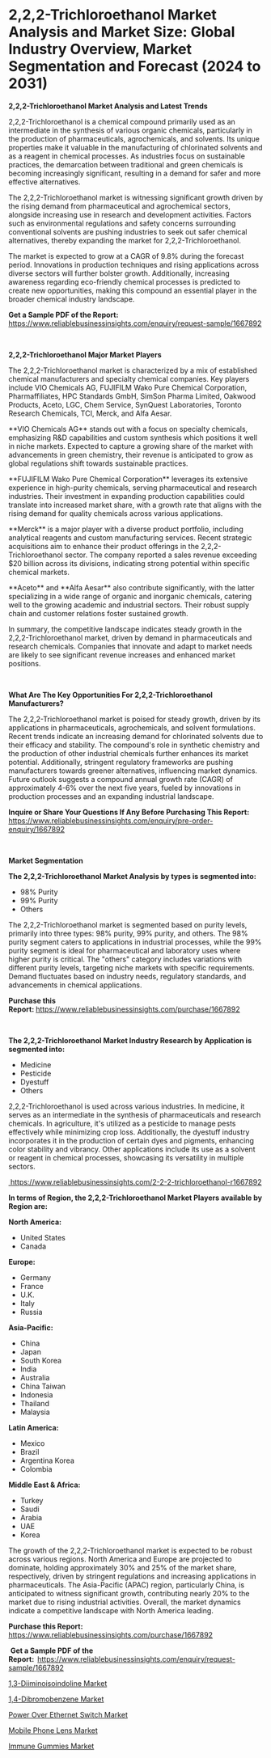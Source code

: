 <p><h1>2,2,2-Trichloroethanol Market Analysis and Market Size: Global Industry Overview, Market Segmentation and Forecast (2024 to 2031)</h1></p><p><strong>2,2,2-Trichloroethanol Market Analysis and Latest Trends</strong></p>
<p><p>2,2,2-Trichloroethanol is a chemical compound primarily used as an intermediate in the synthesis of various organic chemicals, particularly in the production of pharmaceuticals, agrochemicals, and solvents. Its unique properties make it valuable in the manufacturing of chlorinated solvents and as a reagent in chemical processes. As industries focus on sustainable practices, the demarcation between traditional and green chemicals is becoming increasingly significant, resulting in a demand for safer and more effective alternatives.</p><p>The 2,2,2-Trichloroethanol market is witnessing significant growth driven by the rising demand from pharmaceutical and agrochemical sectors, alongside increasing use in research and development activities. Factors such as environmental regulations and safety concerns surrounding conventional solvents are pushing industries to seek out safer chemical alternatives, thereby expanding the market for 2,2,2-Trichloroethanol. </p><p>The market is expected to grow at a CAGR of 9.8% during the forecast period. Innovations in production techniques and rising applications across diverse sectors will further bolster growth. Additionally, increasing awareness regarding eco-friendly chemical processes is predicted to create new opportunities, making this compound an essential player in the broader chemical industry landscape.</p></p>
<p><strong>Get a Sample PDF of the Report:&nbsp;</strong> <a href="https://www.reliablebusinessinsights.com/enquiry/request-sample/1667892?utm_campaign=41&utm_medium=2&utm_source=Github&utm_content=ia&utm_term=29092024&utm_id=222-trichloroethanol">https://www.reliablebusinessinsights.com/enquiry/request-sample/1667892</a></p>
<p>&nbsp;</p>
<p><strong>2,2,2-Trichloroethanol Major Market Players</strong></p>
<p><p>The 2,2,2-Trichloroethanol market is characterized by a mix of established chemical manufacturers and specialty chemical companies. Key players include VIO Chemicals AG, FUJIFILM Wako Pure Chemical Corporation, Pharmaffiliates, HPC Standards GmbH, SimSon Pharma Limited, Oakwood Products, Aceto, LGC, Chem Service, SynQuest Laboratories, Toronto Research Chemicals, TCI, Merck, and Alfa Aesar.</p><p>**VIO Chemicals AG** stands out with a focus on specialty chemicals, emphasizing R&D capabilities and custom synthesis which positions it well in niche markets. Expected to capture a growing share of the market with advancements in green chemistry, their revenue is anticipated to grow as global regulations shift towards sustainable practices.</p><p>**FUJIFILM Wako Pure Chemical Corporation** leverages its extensive experience in high-purity chemicals, serving pharmaceutical and research industries. Their investment in expanding production capabilities could translate into increased market share, with a growth rate that aligns with the rising demand for quality chemicals across various applications.</p><p>**Merck** is a major player with a diverse product portfolio, including analytical reagents and custom manufacturing services. Recent strategic acquisitions aim to enhance their product offerings in the 2,2,2-Trichloroethanol sector. The company reported a sales revenue exceeding $20 billion across its divisions, indicating strong potential within specific chemical markets.</p><p>**Aceto** and **Alfa Aesar** also contribute significantly, with the latter specializing in a wide range of organic and inorganic chemicals, catering well to the growing academic and industrial sectors. Their robust supply chain and customer relations foster sustained growth.</p><p>In summary, the competitive landscape indicates steady growth in the 2,2,2-Trichloroethanol market, driven by demand in pharmaceuticals and research chemicals. Companies that innovate and adapt to market needs are likely to see significant revenue increases and enhanced market positions.</p></p>
<p>&nbsp;</p>
<p><strong>What Are The Key Opportunities For 2,2,2-Trichloroethanol Manufacturers?</strong></p>
<p><p>The 2,2,2-Trichloroethanol market is poised for steady growth, driven by its applications in pharmaceuticals, agrochemicals, and solvent formulations. Recent trends indicate an increasing demand for chlorinated solvents due to their efficacy and stability. The compound's role in synthetic chemistry and the production of other industrial chemicals further enhances its market potential. Additionally, stringent regulatory frameworks are pushing manufacturers towards greener alternatives, influencing market dynamics. Future outlook suggests a compound annual growth rate (CAGR) of approximately 4-6% over the next five years, fueled by innovations in production processes and an expanding industrial landscape.</p></p>
<p><strong>Inquire or Share Your Questions If Any Before Purchasing This Report:</strong> <a href="https://www.reliablebusinessinsights.com/enquiry/pre-order-enquiry/1667892?utm_campaign=41&utm_medium=2&utm_source=Github&utm_content=ia&utm_term=29092024&utm_id=222-trichloroethanol">https://www.reliablebusinessinsights.com/enquiry/pre-order-enquiry/1667892</a></p>
<p>&nbsp;</p>
<p><strong>Market Segmentation</strong></p>
<p><strong>The 2,2,2-Trichloroethanol Market Analysis by types is segmented into:</strong></p>
<p><ul><li>98% Purity</li><li>99% Purity</li><li>Others</li></ul></p>
<p><p>The 2,2,2-Trichloroethanol market is segmented based on purity levels, primarily into three types: 98% purity, 99% purity, and others. The 98% purity segment caters to applications in industrial processes, while the 99% purity segment is ideal for pharmaceutical and laboratory uses where higher purity is critical. The "others" category includes variations with different purity levels, targeting niche markets with specific requirements. Demand fluctuates based on industry needs, regulatory standards, and advancements in chemical applications.</p></p>
<p><strong>Purchase this Report:&nbsp;</strong><a href="https://www.reliablebusinessinsights.com/purchase/1667892?utm_campaign=41&utm_medium=2&utm_source=Github&utm_content=ia&utm_term=29092024&utm_id=222-trichloroethanol">https://www.reliablebusinessinsights.com/purchase/1667892</a></p>
<p>&nbsp;</p>
<p><strong>The 2,2,2-Trichloroethanol Market Industry Research by Application is segmented into:</strong></p>
<p><ul><li>Medicine</li><li>Pesticide</li><li>Dyestuff</li><li>Others</li></ul></p>
<p><p>2,2,2-Trichloroethanol is used across various industries. In medicine, it serves as an intermediate in the synthesis of pharmaceuticals and research chemicals. In agriculture, it's utilized as a pesticide to manage pests effectively while minimizing crop loss. Additionally, the dyestuff industry incorporates it in the production of certain dyes and pigments, enhancing color stability and vibrancy. Other applications include its use as a solvent or reagent in chemical processes, showcasing its versatility in multiple sectors.</p></p>
<p><a href="https://www.reliablebusinessinsights.com/2-2-2-trichloroethanol-r1667892?utm_campaign=41&utm_medium=2&utm_source=Github&utm_content=ia&utm_term=29092024&utm_id=222-trichloroethanol">&nbsp;https://www.reliablebusinessinsights.com/2-2-2-trichloroethanol-r1667892</a></p>
<p><strong>In terms of Region, the 2,2,2-Trichloroethanol Market Players available by Region are:</strong></p>
<p>
    <p> <strong> North America: </strong>
        <ul>
            <li>United States</li>
            <li>Canada</li>
        </ul>
        </p> 
    <p> <strong> Europe: </strong>
        <ul>
            <li>Germany</li>
            <li>France</li>
            <li>U.K.</li>
            <li>Italy</li>
            <li>Russia</li>
        </ul>
        </p> 
    <p> <strong> Asia-Pacific: </strong>
        <ul>
            <li>China</li>
            <li>Japan</li>
            <li>South Korea</li>
            <li>India</li>
            <li>Australia</li>
            <li>China Taiwan</li>
            <li>Indonesia</li>
            <li>Thailand</li>
            <li>Malaysia</li>
        </ul>
        </p> 
    <p> <strong> Latin America: </strong>
        <ul>
            <li>Mexico</li>
            <li>Brazil</li>
            <li>Argentina Korea</li>
            <li>Colombia</li>
        </ul>
        </p> 
    <p> <strong> Middle East & Africa: </strong>
        <ul>
            <li>Turkey</li>
            <li>Saudi</li>
            <li>Arabia</li>
            <li>UAE</li>
            <li>Korea</li>
        </ul>
    </p>
    </p>
<p><p>The growth of the 2,2,2-Trichloroethanol market is expected to be robust across various regions. North America and Europe are projected to dominate, holding approximately 30% and 25% of the market share, respectively, driven by stringent regulations and increasing applications in pharmaceuticals. The Asia-Pacific (APAC) region, particularly China, is anticipated to witness significant growth, contributing nearly 20% to the market due to rising industrial activities. Overall, the market dynamics indicate a competitive landscape with North America leading.</p></p>
<p><strong>Purchase this Report: </strong><a href="https://www.reliablebusinessinsights.com/purchase/1667892?utm_campaign=41&utm_medium=2&utm_source=Github&utm_content=ia&utm_term=29092024&utm_id=222-trichloroethanol">https://www.reliablebusinessinsights.com/purchase/1667892</a></p>
<p>&nbsp;<strong>Get a Sample PDF of the Report:&nbsp;&nbsp;</strong><a href="https://www.reliablebusinessinsights.com/enquiry/request-sample/1667892?utm_campaign=41&utm_medium=2&utm_source=Github&utm_content=ia&utm_term=29092024&utm_id=222-trichloroethanol">https://www.reliablebusinessinsights.com/enquiry/request-sample/1667892</a></p>
<p><strong></strong></p>
<p><p><a href="https://github.com/lambertr3e8v/Market-Research-Report-List-1/blob/main/13-diiminoisoindoline-market.md?utm_campaign=41&utm_medium=2&utm_source=Github&utm_content=ia&utm_term=29092024&utm_id=222-trichloroethanol">1,3-Diiminoisoindoline Market</a></p><p><a href="https://github.com/WayneGriffin411/Market-Research-Report-List-1/blob/main/14-dibromobenzene-market.md?utm_campaign=41&utm_medium=2&utm_source=Github&utm_content=ia&utm_term=29092024&utm_id=222-trichloroethanol">1,4-Dibromobenzene Market</a></p><p><a href="https://issuu.com/reportprime-2/docs/power-over-ethernet-switch-market-s_d4f4522acd8360?utm_campaign=41&utm_medium=2&utm_source=Github&utm_content=ia&utm_term=29092024&utm_id=222-trichloroethanol">Power Over Ethernet Switch Market</a></p><p><a href="https://issuu.com/reportprime-2/docs/mobile-phone-lens-market-size-2030._b894a13ff3f123?utm_campaign=41&utm_medium=2&utm_source=Github&utm_content=ia&utm_term=29092024&utm_id=222-trichloroethanol">Mobile Phone Lens Market</a></p><p><a href="https://www.linkedin.com/pulse/immune-gummies-market-emerging-trends-future-prospects-period-darwc?utm_campaign=41&utm_medium=2&utm_source=Github&utm_content=ia&utm_term=29092024&utm_id=222-trichloroethanol">Immune Gummies Market</a></p></p>